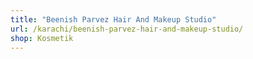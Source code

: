```yaml
---
title: "Beenish Parvez Hair And Makeup Studio"
url: /karachi/beenish-parvez-hair-and-makeup-studio/
shop: Kosmetik
---
```

